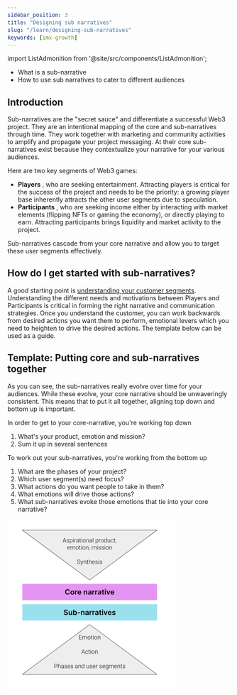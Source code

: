 ```yaml
---
sidebar_position: 3
title: "Designing sub narratives"
slug: "/learn/designing-sub-narratives"
keywords: [imx-growth]
---
```



import ListAdmonition from '@site/src/components/ListAdmonition';

<ListAdmonition>
    <ul>
        <li>What is a sub-narrative</li>
        <li>How to use sub narratives to cater to different audiences</li>
    </ul>
</ListAdmonition>


## Introduction

Sub-narratives are the "secret sauce" and differentiate a successful Web3 project. They are an intentional mapping of the core and sub-narratives through time. They work together with marketing and community activities to amplify and propagate your project messaging. At their core sub-narratives exist because they contextualize your narrative for your various audiences.

Here are two key segments of Web3 games:

- **Players** , who are seeking entertainment. Attracting players is critical for the success of the project and needs to be the priority: a growing player base inherently attracts the other user segments due to speculation.
- **Participants** , who are seeking income either by interacting with market elements (flipping NFTs or gaming the economy), or directly playing to earn. Attracting participants brings liquidity and market activity to the project.

Sub-narratives cascade from your core narrative and allow you to target these user segments effectively.

## How do I get started with sub-narratives?

A good starting point is [understanding your customer segments](../learn/../web3-marketing-and-community/customer-segmentation-in-web3.md). Understanding the different needs and motivations between Players and Participants is critical in forming the right narrative and communication strategies. Once you understand the customer, you can work backwards from desired actions you want them to perform, emotional levers which you need to heighten to drive the desired actions. The template below can be used as a guide.

## Template: Putting core and sub-narratives together

As you can see, the sub-narratives really evolve over time for your audiences. While these evolve, your core narrative should be unwaveringly consistent. This means that to put it all together, aligning top down and bottom up is important.

In order to get to your core-narrative, you're working top down

1. What's your product, emotion and mission?
2. Sum it up in several sentences

To work out your sub-narratives, you're working from the bottom up

1. What are the phases of your project?
2. Which user segment(s) need focus?
3. What actions do you want people to take in them?
4. What emotions will drive those actions?
5. What sub-narratives evoke those emotions that tie into your core narrative?

![](../../../../static/img/learn/narrative_diagram.png)
